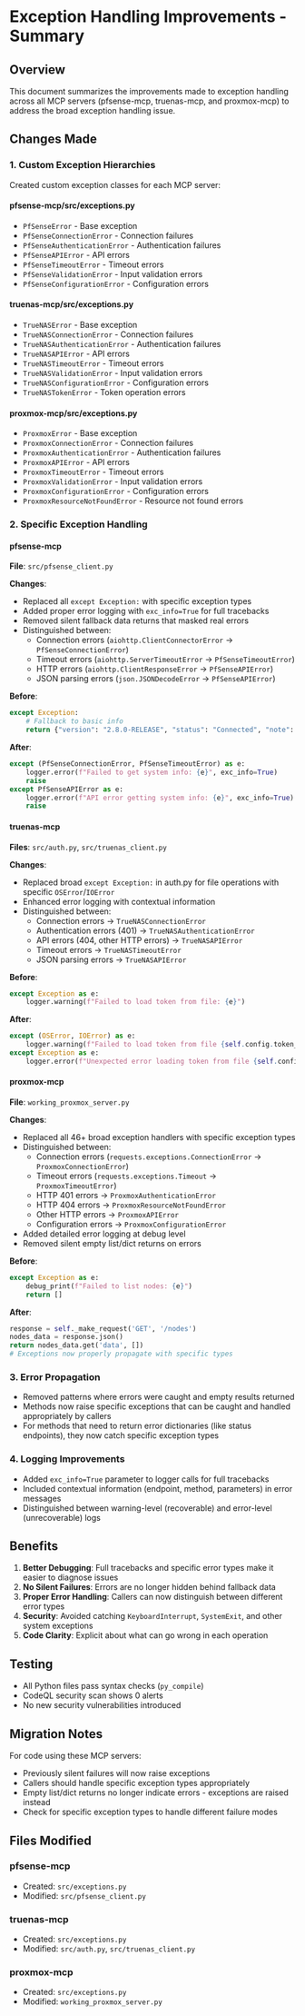 # Exception Handling Improvements - Summary

## Overview
This document summarizes the improvements made to exception handling across all MCP servers (pfsense-mcp, truenas-mcp, and proxmox-mcp) to address the broad exception handling issue.

## Changes Made

### 1. Custom Exception Hierarchies

Created custom exception classes for each MCP server:

#### pfsense-mcp/src/exceptions.py
- `PfSenseError` - Base exception
- `PfSenseConnectionError` - Connection failures
- `PfSenseAuthenticationError` - Authentication failures
- `PfSenseAPIError` - API errors
- `PfSenseTimeoutError` - Timeout errors
- `PfSenseValidationError` - Input validation errors
- `PfSenseConfigurationError` - Configuration errors

#### truenas-mcp/src/exceptions.py
- `TrueNASError` - Base exception
- `TrueNASConnectionError` - Connection failures
- `TrueNASAuthenticationError` - Authentication failures
- `TrueNASAPIError` - API errors
- `TrueNASTimeoutError` - Timeout errors
- `TrueNASValidationError` - Input validation errors
- `TrueNASConfigurationError` - Configuration errors
- `TrueNASTokenError` - Token operation errors

#### proxmox-mcp/src/exceptions.py
- `ProxmoxError` - Base exception
- `ProxmoxConnectionError` - Connection failures
- `ProxmoxAuthenticationError` - Authentication failures
- `ProxmoxAPIError` - API errors
- `ProxmoxTimeoutError` - Timeout errors
- `ProxmoxValidationError` - Input validation errors
- `ProxmoxConfigurationError` - Configuration errors
- `ProxmoxResourceNotFoundError` - Resource not found errors

### 2. Specific Exception Handling

#### pfsense-mcp
**File**: `src/pfsense_client.py`

**Changes**:
- Replaced all `except Exception:` with specific exception types
- Added proper error logging with `exc_info=True` for full tracebacks
- Removed silent fallback data returns that masked real errors
- Distinguished between:
  - Connection errors (`aiohttp.ClientConnectorError` → `PfSenseConnectionError`)
  - Timeout errors (`aiohttp.ServerTimeoutError` → `PfSenseTimeoutError`)
  - HTTP errors (`aiohttp.ClientResponseError` → `PfSenseAPIError`)
  - JSON parsing errors (`json.JSONDecodeError` → `PfSenseAPIError`)

**Before**:
```python
except Exception:
    # Fallback to basic info
    return {"version": "2.8.0-RELEASE", "status": "Connected", "note": "Using fallback data"}
```

**After**:
```python
except (PfSenseConnectionError, PfSenseTimeoutError) as e:
    logger.error(f"Failed to get system info: {e}", exc_info=True)
    raise
except PfSenseAPIError as e:
    logger.error(f"API error getting system info: {e}", exc_info=True)
    raise
```

#### truenas-mcp
**Files**: `src/auth.py`, `src/truenas_client.py`

**Changes**:
- Replaced broad `except Exception:` in auth.py for file operations with specific `OSError`/`IOError`
- Enhanced error logging with contextual information
- Distinguished between:
  - Connection errors → `TrueNASConnectionError`
  - Authentication errors (401) → `TrueNASAuthenticationError`
  - API errors (404, other HTTP errors) → `TrueNASAPIError`
  - Timeout errors → `TrueNASTimeoutError`
  - JSON parsing errors → `TrueNASAPIError`

**Before**:
```python
except Exception as e:
    logger.warning(f"Failed to load token from file: {e}")
```

**After**:
```python
except (OSError, IOError) as e:
    logger.warning(f"Failed to load token from file {self.config.token_file}: {e}", exc_info=True)
except Exception as e:
    logger.error(f"Unexpected error loading token from file {self.config.token_file}: {e}", exc_info=True)
```

#### proxmox-mcp
**File**: `working_proxmox_server.py`

**Changes**:
- Replaced all 46+ broad exception handlers with specific exception types
- Distinguished between:
  - Connection errors (`requests.exceptions.ConnectionError` → `ProxmoxConnectionError`)
  - Timeout errors (`requests.exceptions.Timeout` → `ProxmoxTimeoutError`)
  - HTTP 401 errors → `ProxmoxAuthenticationError`
  - HTTP 404 errors → `ProxmoxResourceNotFoundError`
  - Other HTTP errors → `ProxmoxAPIError`
  - Configuration errors → `ProxmoxConfigurationError`
- Added detailed error logging at debug level
- Removed silent empty list/dict returns on errors

**Before**:
```python
except Exception as e:
    debug_print(f"Failed to list nodes: {e}")
    return []
```

**After**:
```python
response = self._make_request('GET', '/nodes')
nodes_data = response.json()
return nodes_data.get('data', [])
# Exceptions now properly propagate with specific types
```

### 3. Error Propagation

- Removed patterns where errors were caught and empty results returned
- Methods now raise specific exceptions that can be caught and handled appropriately by callers
- For methods that need to return error dictionaries (like status endpoints), they now catch specific exception types

### 4. Logging Improvements

- Added `exc_info=True` parameter to logger calls for full tracebacks
- Included contextual information (endpoint, method, parameters) in error messages
- Distinguished between warning-level (recoverable) and error-level (unrecoverable) logs

## Benefits

1. **Better Debugging**: Full tracebacks and specific error types make it easier to diagnose issues
2. **No Silent Failures**: Errors are no longer hidden behind fallback data
3. **Proper Error Handling**: Callers can now distinguish between different error types
4. **Security**: Avoided catching `KeyboardInterrupt`, `SystemExit`, and other system exceptions
5. **Code Clarity**: Explicit about what can go wrong in each operation

## Testing

- All Python files pass syntax checks (`py_compile`)
- CodeQL security scan shows 0 alerts
- No new security vulnerabilities introduced

## Migration Notes

For code using these MCP servers:
- Previously silent failures will now raise exceptions
- Callers should handle specific exception types appropriately
- Empty list/dict returns no longer indicate errors - exceptions are raised instead
- Check for specific exception types to handle different failure modes

## Files Modified

### pfsense-mcp
- Created: `src/exceptions.py`
- Modified: `src/pfsense_client.py`

### truenas-mcp
- Created: `src/exceptions.py`
- Modified: `src/auth.py`, `src/truenas_client.py`

### proxmox-mcp
- Created: `src/exceptions.py`
- Modified: `working_proxmox_server.py`
